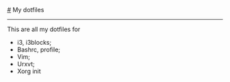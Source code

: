 [#](#) My dotfiles

---

This are all my dotfiles for

- i3, i3blocks;
- Bashrc, profile;
- Vim;
- Urxvt;
- Xorg init
